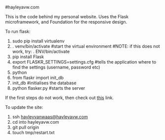 #hayleyavw.com

This is the code behind my personal website.
Uses the Flask microframework, and Foundation for the responsive design.

To run flask:

1. sudo pip install virtualenv
2. . venv/bin/activate #start the virtual environment #NOTE: if this does not work, try: . ENV/bin/activate
3. pip install Flask
4. export FLASKR_SETTINGS=settings.cfg #tells the application where to find the settings (username, password etc)
5. python
6. from flaskr import init_db  
7. init_db #initialises the database
8. python flasker.py #starts the server


If the first steps do not work, then check out [this](http://stackoverflow.com/questions/3843981/how-come-i-can-not-activate-my-virtual-python-environment-with-source-env-bin-a) link.

To update the site:

1. ssh hayleyvanwaas@hayleyavw.com
2. cd into hayleyavw.com
3. git pull origin
4. touch tmp/restart.txt
